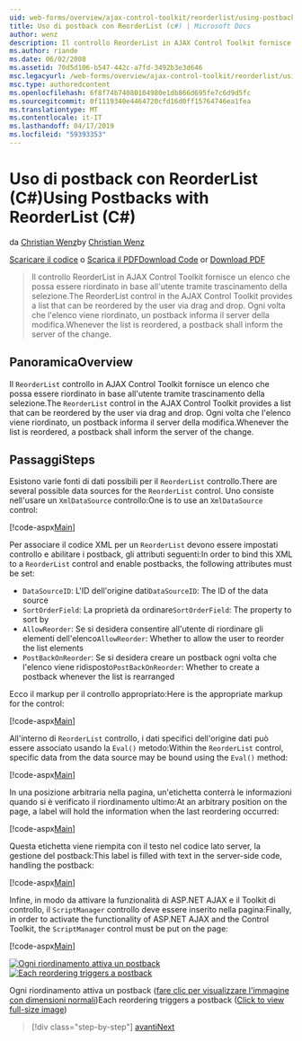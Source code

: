 ```yaml
---
uid: web-forms/overview/ajax-control-toolkit/reorderlist/using-postbacks-with-reorderlist-cs
title: Uso di postback con ReorderList (c#) | Microsoft Docs
author: wenz
description: Il controllo ReorderList in AJAX Control Toolkit fornisce un elenco che possa essere riordinato in base all'utente tramite trascinamento della selezione. Ogni volta che l'elenco viene riordinato, un ordine di acquisto...
ms.author: riande
ms.date: 06/02/2008
ms.assetid: 70d5d106-b547-442c-a7fd-3492b3e3d646
msc.legacyurl: /web-forms/overview/ajax-control-toolkit/reorderlist/using-postbacks-with-reorderlist-cs
msc.type: authoredcontent
ms.openlocfilehash: 6f8f74b74080104980e1db866d695fe7c6d9d5fc
ms.sourcegitcommit: 0f1119340e4464720cfd16d0ff15764746ea1fea
ms.translationtype: MT
ms.contentlocale: it-IT
ms.lasthandoff: 04/17/2019
ms.locfileid: "59393353"
---
```

# <a name="using-postbacks-with-reorderlist-c"></a><span data-ttu-id="baa64-104">Uso di postback con ReorderList (C#)</span><span class="sxs-lookup"><span data-stu-id="baa64-104">Using Postbacks with ReorderList (C#)</span></span>

<span data-ttu-id="baa64-105">da [Christian Wenz](https://github.com/wenz)</span><span class="sxs-lookup"><span data-stu-id="baa64-105">by [Christian Wenz](https://github.com/wenz)</span></span>

<span data-ttu-id="baa64-106">[Scaricare il codice](http://download.microsoft.com/download/9/3/f/93f8daea-bebd-4821-833b-95205389c7d0/ReorderList4.cs.zip) o [Scarica il PDF](http://download.microsoft.com/download/2/d/c/2dc10e34-6983-41d4-9c08-f78f5387d32b/reorderlist4CS.pdf)</span><span class="sxs-lookup"><span data-stu-id="baa64-106">[Download Code](http://download.microsoft.com/download/9/3/f/93f8daea-bebd-4821-833b-95205389c7d0/ReorderList4.cs.zip) or [Download PDF](http://download.microsoft.com/download/2/d/c/2dc10e34-6983-41d4-9c08-f78f5387d32b/reorderlist4CS.pdf)</span></span>

> <span data-ttu-id="baa64-107">Il controllo ReorderList in AJAX Control Toolkit fornisce un elenco che possa essere riordinato in base all'utente tramite trascinamento della selezione.</span><span class="sxs-lookup"><span data-stu-id="baa64-107">The ReorderList control in the AJAX Control Toolkit provides a list that can be reordered by the user via drag and drop.</span></span> <span data-ttu-id="baa64-108">Ogni volta che l'elenco viene riordinato, un postback informa il server della modifica.</span><span class="sxs-lookup"><span data-stu-id="baa64-108">Whenever the list is reordered, a postback shall inform the server of the change.</span></span>


## <a name="overview"></a><span data-ttu-id="baa64-109">Panoramica</span><span class="sxs-lookup"><span data-stu-id="baa64-109">Overview</span></span>

<span data-ttu-id="baa64-110">Il `ReorderList` controllo in AJAX Control Toolkit fornisce un elenco che possa essere riordinato in base all'utente tramite trascinamento della selezione.</span><span class="sxs-lookup"><span data-stu-id="baa64-110">The `ReorderList` control in the AJAX Control Toolkit provides a list that can be reordered by the user via drag and drop.</span></span> <span data-ttu-id="baa64-111">Ogni volta che l'elenco viene riordinato, un postback informa il server della modifica.</span><span class="sxs-lookup"><span data-stu-id="baa64-111">Whenever the list is reordered, a postback shall inform the server of the change.</span></span>

## <a name="steps"></a><span data-ttu-id="baa64-112">Passaggi</span><span class="sxs-lookup"><span data-stu-id="baa64-112">Steps</span></span>

<span data-ttu-id="baa64-113">Esistono varie fonti di dati possibili per il `ReorderList` controllo.</span><span class="sxs-lookup"><span data-stu-id="baa64-113">There are several possible data sources for the `ReorderList` control.</span></span> <span data-ttu-id="baa64-114">Uno consiste nell'usare un `XmlDataSource` controllo:</span><span class="sxs-lookup"><span data-stu-id="baa64-114">One is to use an `XmlDataSource` control:</span></span>

[!code-aspx[Main](using-postbacks-with-reorderlist-cs/samples/sample1.aspx)]

<span data-ttu-id="baa64-115">Per associare il codice XML per un `ReorderList` devono essere impostati controllo e abilitare i postback, gli attributi seguenti:</span><span class="sxs-lookup"><span data-stu-id="baa64-115">In order to bind this XML to a `ReorderList` control and enable postbacks, the following attributes must be set:</span></span>

- <span data-ttu-id="baa64-116">`DataSourceID`: L'ID dell'origine dati</span><span class="sxs-lookup"><span data-stu-id="baa64-116">`DataSourceID`: The ID of the data source</span></span>
- <span data-ttu-id="baa64-117">`SortOrderField`: La proprietà da ordinare</span><span class="sxs-lookup"><span data-stu-id="baa64-117">`SortOrderField`: The property to sort by</span></span>
- <span data-ttu-id="baa64-118">`AllowReorder`: Se si desidera consentire all'utente di riordinare gli elementi dell'elenco</span><span class="sxs-lookup"><span data-stu-id="baa64-118">`AllowReorder`: Whether to allow the user to reorder the list elements</span></span>
- <span data-ttu-id="baa64-119">`PostBackOnReorder`: Se si desidera creare un postback ogni volta che l'elenco viene ridisposto</span><span class="sxs-lookup"><span data-stu-id="baa64-119">`PostBackOnReorder`: Whether to create a postback whenever the list is rearranged</span></span>

<span data-ttu-id="baa64-120">Ecco il markup per il controllo appropriato:</span><span class="sxs-lookup"><span data-stu-id="baa64-120">Here is the appropriate markup for the control:</span></span>

[!code-aspx[Main](using-postbacks-with-reorderlist-cs/samples/sample2.aspx)]

<span data-ttu-id="baa64-121">All'interno di `ReorderList` controllo, i dati specifici dell'origine dati può essere associato usando la `Eval()` metodo:</span><span class="sxs-lookup"><span data-stu-id="baa64-121">Within the `ReorderList` control, specific data from the data source may be bound using the `Eval()` method:</span></span>

[!code-aspx[Main](using-postbacks-with-reorderlist-cs/samples/sample3.aspx)]

<span data-ttu-id="baa64-122">In una posizione arbitraria nella pagina, un'etichetta conterrà le informazioni quando si è verificato il riordinamento ultimo:</span><span class="sxs-lookup"><span data-stu-id="baa64-122">At an arbitrary position on the page, a label will hold the information when the last reordering occurred:</span></span>

[!code-aspx[Main](using-postbacks-with-reorderlist-cs/samples/sample4.aspx)]

<span data-ttu-id="baa64-123">Questa etichetta viene riempita con il testo nel codice lato server, la gestione del postback:</span><span class="sxs-lookup"><span data-stu-id="baa64-123">This label is filled with text in the server-side code, handling the postback:</span></span>

[!code-aspx[Main](using-postbacks-with-reorderlist-cs/samples/sample5.aspx)]

<span data-ttu-id="baa64-124">Infine, in modo da attivare la funzionalità di ASP.NET AJAX e il Toolkit di controllo, il `ScriptManager` controllo deve essere inserito nella pagina:</span><span class="sxs-lookup"><span data-stu-id="baa64-124">Finally, in order to activate the functionality of ASP.NET AJAX and the Control Toolkit, the `ScriptManager` control must be put on the page:</span></span>

[!code-aspx[Main](using-postbacks-with-reorderlist-cs/samples/sample6.aspx)]


<span data-ttu-id="baa64-125">[![Ogni riordinamento attiva un postback](using-postbacks-with-reorderlist-cs/_static/image2.png)](using-postbacks-with-reorderlist-cs/_static/image1.png)</span><span class="sxs-lookup"><span data-stu-id="baa64-125">[![Each reordering triggers a postback](using-postbacks-with-reorderlist-cs/_static/image2.png)](using-postbacks-with-reorderlist-cs/_static/image1.png)</span></span>

<span data-ttu-id="baa64-126">Ogni riordinamento attiva un postback ([fare clic per visualizzare l'immagine con dimensioni normali](using-postbacks-with-reorderlist-cs/_static/image3.png))</span><span class="sxs-lookup"><span data-stu-id="baa64-126">Each reordering triggers a postback ([Click to view full-size image](using-postbacks-with-reorderlist-cs/_static/image3.png))</span></span>

> [!div class="step-by-step"]
> [<span data-ttu-id="baa64-127">avanti</span><span class="sxs-lookup"><span data-stu-id="baa64-127">Next</span></span>](drag-and-drop-via-reorderlist-cs.md)

